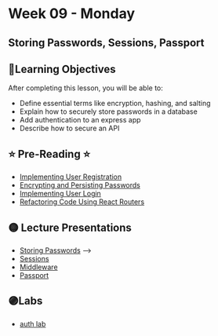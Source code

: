 # Week 09 - Monday

## Storing Passwords, Sessions, Passport

## 📍Learning Objectives
After completing this lesson, you will be able to:

- Define essential terms like encryption, hashing, and salting
- Explain how to securely store passwords in a database
- Add authentication to an express app
- Describe how to secure an API

## ⭐️ Pre-Reading ⭐️
- [Implementing User Registration](https://www.udemy.com/course/nodejs-complete-guide-to-building-data-driven-applications/learn/lecture/14311354#overview)
- [Encrypting and Persisting Passwords](https://www.udemy.com/course/nodejs-complete-guide-to-building-data-driven-applications/learn/lecture/14318990#overview)
- [Implementing User Login](https://www.udemy.com/course/nodejs-complete-guide-to-building-data-driven-applications/learn/lecture/14312336#overview)
- [Refactoring Code Using React Routers](https://www.udemy.com/course/nodejs-complete-guide-to-building-data-driven-applications/learn/lecture/14343278#overview)

<!-- ## 📍Agenda -->

## 🟡 Lecture Presentations
- [Storing Passwords](https://dc-houston.herokuapp.com/p2/Authentication/StoringPasswords.html#1) -->
- [Sessions](https://dc-houston.herokuapp.com/p2/Authentication/Sessions.html#1)
- [Middleware](https://dc-houston.herokuapp.com/p2/Node/Middleware.html#p2)
- [Passport](https://dc-houston.herokuapp.com/p2/Authentication/Passport.html#1)

## 🟣Labs 

- [auth lab](https://github.com/veros-labs/lab-squelize-auth)

<!-- ## 🟠Homework  -->

<!-- ## 🔵Helpful Videos

## ✔️Todo Checklist
- [ ]

## 🔶Vocabulary

## 🔷Test Your knowledge


## Resources 
- []() -->



